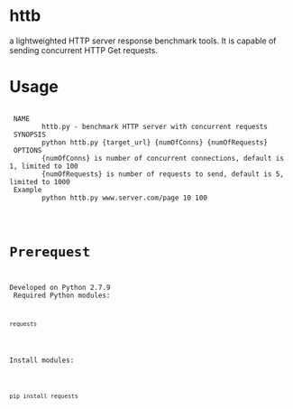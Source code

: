 # httb
a lightweighted HTTP server response benchmark tools. It is capable of sending concurrent HTTP Get requests.<br />

# Usage
 <pre><code>
 NAME
        httb.py - benchmark HTTP server with concurrent requests
 SYNOPSIS
        python httb.py {target_url} {numOfConns} {numOfRequests}
 OPTIONS
        {numOfConns} is number of concurrent connections, default is 1, limited to 100
        {numOfRequests} is number of requests to send, default is 5, limited to 1000
 Example
        python httb.py www.server.com/page 10 100</pre>

# Prerequest
Developed on Python 2.7.9<br />
Required Python modules:<br />
<pre><code>requests</code></pre>
Install modules:<br />
  <pre><code>pip install requests</code></pre><br />
